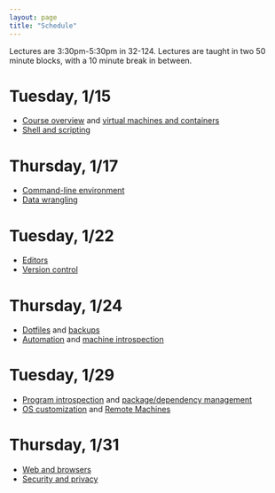 ```yaml
---
layout: page
title: "Schedule"
---
```


Lectures are 3:30pm-5:30pm in 32-124. Lectures are taught in two 50 minute
blocks, with a 10 minute break in between.

# Tuesday, 1/15

- [Course overview](/course-overview/) and [virtual machines and containers](/virtual-machines/)
- [Shell and scripting](/shell/)

# Thursday, 1/17

- [Command-line environment](/command-line/)
- [Data wrangling](/data-wrangling/)

# Tuesday, 1/22

- [Editors](/editors/)
- [Version control](/version-control/)

# Thursday, 1/24

- [Dotfiles](/dotfiles/) and [backups](/backups/)
- [Automation](/automation/) and [machine introspection](/machine-introspection/)

# Tuesday, 1/29
- [Program introspection](/program-introspection/) and [package/dependency management](/package-management/)
- [OS customization](/os-customization/) and [Remote Machines](/remote-machines/)

# Thursday, 1/31

- [Web and browsers](/web/)
- [Security and privacy](/security/)
